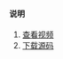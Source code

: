 #### 说明
1. [查看视频](https://www.bilibili.com/video/BV1Lq4y137o7)
2. [下载源码](https://gitee.com/vary-space/hello-world/repository/archive/1Lq4y137o7.zip)